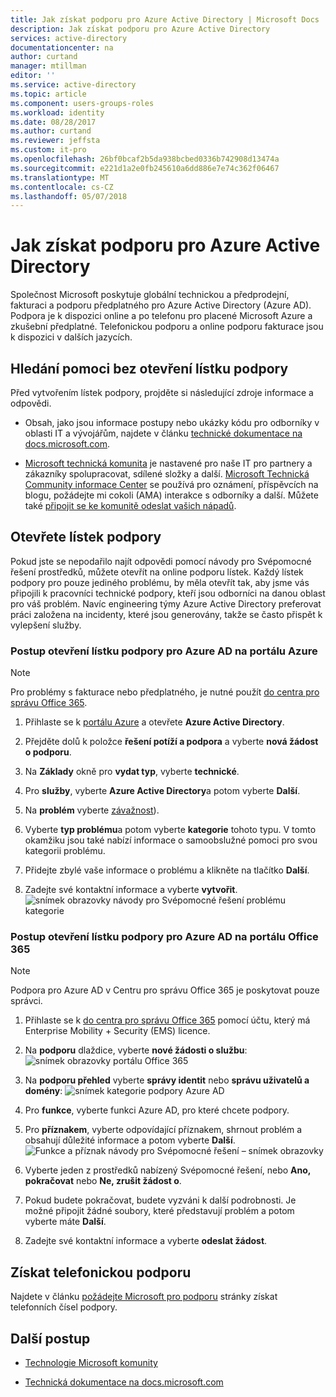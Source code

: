 ```yaml
---
title: Jak získat podporu pro Azure Active Directory | Microsoft Docs
description: Jak získat podporu pro Azure Active Directory
services: active-directory
documentationcenter: na
author: curtand
manager: mtillman
editor: ''
ms.service: active-directory
ms.topic: article
ms.component: users-groups-roles
ms.workload: identity
ms.date: 08/28/2017
ms.author: curtand
ms.reviewer: jeffsta
ms.custom: it-pro
ms.openlocfilehash: 26bf0bcaf2b5da938bcbed0336b742908d13474a
ms.sourcegitcommit: e221d1a2e0fb245610a6dd886e7e74c362f06467
ms.translationtype: MT
ms.contentlocale: cs-CZ
ms.lasthandoff: 05/07/2018
---
```

# <a name="how-to-get-support-for-azure-active-directory"></a>Jak získat podporu pro Azure Active Directory


Společnost Microsoft poskytuje globální technickou a předprodejní, fakturaci a podporu předplatného pro Azure Active Directory (Azure AD). Podpora je k dispozici online a po telefonu pro placené Microsoft Azure a zkušební předplatné. Telefonickou podporu a online podporu fakturace jsou k dispozici v dalších jazycích. 

## <a name="find-help-without-opening-a-support-ticket"></a>Hledání pomoci bez otevření lístku podpory

Před vytvořením lístek podpory, projděte si následující zdroje informace a odpovědi. 

* Obsah, jako jsou informace postupy nebo ukázky kódu pro odborníky v oblasti IT a vývojářům, najdete v článku [technické dokumentace na docs.microsoft.com](https://docs.microsoft.com/azure/active-directory/).

* [Microsoft technická komunita](https://techcommunity.microsoft.com/) je nastavené pro naše IT pro partnery a zákazníky spolupracovat, sdílené složky a další. [Microsoft Technická Community informace Center](https://techcommunity.microsoft.com/t5/Community-Info-Center/ct-p/Community-Info-Center) se používá pro oznámení, příspěvcích na blogu, požádejte mi cokoli (AMA) interakce s odborníky a další. Můžete také [připojit se ke komunitě odeslat vašich nápadů](https://techcommunity.microsoft.com/t5/Communities/ct-p/communities).


## <a name="open-a-support-ticket"></a>Otevřete lístek podpory

Pokud jste se nepodařilo najít odpovědi pomocí návody pro Svépomocné řešení prostředků, můžete otevřít na online podporu lístek. Každý lístek podpory pro pouze jediného problému, by měla otevřít tak, aby jsme vás připojili k pracovníci technické podpory, kteří jsou odborníci na danou oblast pro váš problém. Navíc engineering týmy Azure Active Directory preferovat práci založena na incidenty, které jsou generovány, takže se často přispět k vylepšení služby.

### <a name="how-to-open-a-support-ticket-for-azure-ad-in-the-azure-portal"></a>Postup otevření lístku podpory pro Azure AD na portálu Azure

> [!NOTE]
> Pro problémy s fakturace nebo předplatného, je nutné použít [do centra pro správu Office 365](https://portal.office.com).
> 

1. Přihlaste se k [portálu Azure](https://portal.azure.com) a otevřete **Azure Active Directory**.
   
2. Přejděte dolů k položce **řešení potíží a podpora** a vyberte **nová žádost o podporu**.
   
3. Na **Základy** okně pro **vydat typ**, vyberte **technické**.
   
4. Pro **služby**, vyberte **Azure Active Directory**a potom vyberte **Další**.

5. Na **problém** vyberte [závažnost](https://azure.microsoft.com/support/plans/response/)).
  
6. Vyberte **typ problému**a potom vyberte **kategorie** tohoto typu. V tomto okamžiku jsou také nabízí informace o samoobslužné pomoci pro svou kategorii problému.
  
7. Přidejte zbylé vaše informace o problému a klikněte na tlačítko **Další**.
  
8. Zadejte své kontaktní informace a vyberte **vytvořit**.
  ![snímek obrazovky návody pro Svépomocné řešení problému kategorie](./media/active-directory-troubleshooting-support-howto/open-support-ticket.png)

### <a name="how-to-open-a-support-ticket-for-azure-ad-in-the-office-365-portal"></a>Postup otevření lístku podpory pro Azure AD na portálu Office 365

> [!NOTE]
> Podpora pro Azure AD v Centru pro správu Office 365 je poskytovat pouze správci.
> 

1. Přihlaste se k [do centra pro správu Office 365](https://portal.office.com) pomocí účtu, který má Enterprise Mobility + Security (EMS) licence.

2. Na **podporu** dlaždice, vyberte **nové žádosti o službu**: ![snímek obrazovky portálu Office 365](./media/active-directory-troubleshooting-support-howto/office-portal.png)

3. Na **podporu přehled** vyberte **správy identit** nebo **správu uživatelů a domény**: ![snímek kategorie podpory Azure AD](./media/active-directory-troubleshooting-support-howto/select-identity.png)

4. Pro **funkce**, vyberte funkci Azure AD, pro které chcete podpory.

5. Pro **příznakem**, vyberte odpovídající příznakem, shrnout problém a obsahují důležité informace a potom vyberte **Další**.
  ![Funkce a příznak návody pro Svépomocné řešení – snímek obrazovky](./media/active-directory-troubleshooting-support-howto/open-service-request.png)

6. Vyberte jeden z prostředků nabízený Svépomocné řešení, nebo **Ano, pokračovat** nebo **Ne, zrušit žádost o**.

7. Pokud budete pokračovat, budete vyzváni k další podrobnosti. Je možné připojit žádné soubory, které představují problém a potom vyberte máte **Další**.

8. Zadejte své kontaktní informace a vyberte **odeslat žádost**.

## <a name="get-phone-support"></a>Získat telefonickou podporu

Najdete v článku [požádejte Microsoft pro podporu](https://portal.office.com/Support/ContactUs.aspx) stránky získat telefonních čísel podpory.

##  <a name="next-steps"></a>Další postup

* [Technologie Microsoft komunity](https://techcommunity.microsoft.com/)

* [Technická dokumentace na docs.microsoft.com](https://docs.microsoft.com/azure/active-directory/)
